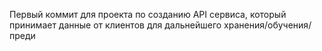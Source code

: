 Первый коммит для проекта по созданию API сервиса, который принимает данные от клиентов
для дальнейшего хранения/обучения/преди
